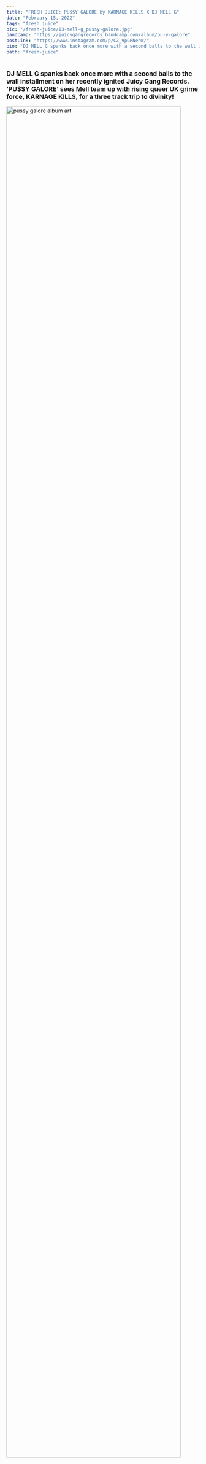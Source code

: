 ```yaml
---
title: "FRESH JUICE: PU$$Y GALORE by KARNAGE KILLS X DJ MELL G"
date: "February 15, 2022"
tags: "fresh juice"
pic: "/fresh-juice/13-mell-g_pussy-galore.jpg"
bandcamp: "https://juicygangrecords.bandcamp.com/album/pu-y-galore"
postLink: "https://www.instagram.com/p/CZ_9pGRNehW/"
bio: "DJ MELL G spanks back once more with a second balls to the wall installment on her recently ignited Juicy Gang Records..."
path: "fresh-juice"
---
```


### DJ MELL G spanks back once more with a second balls to the wall installment on her recently ignited Juicy Gang Records. ‘PU$$Y GALORE’ sees Mell team up with rising queer UK grime force, KARNAGE KILLS, for a three track trip to divinity!

<img src="/fresh-juice/13-front-pg.jpg" alt="pussy galore album art" width="95%" />

(Listen & Buy the EP now here [PU$$Y GALORE | KARNAGE KILLS X DJ MELL G | JUICY GANG RECORDS (bandcamp.com)](https://juicygangrecords.bandcamp.com/album/pu-y-galore).

Opening track ‘ON MY MIND’ instantly outlines the perfect combination that this collaboration is set to play out. A thundering bass line with shrieking drums and alarm sounds beautifully lines up with the bad attitude lyrics of Karnage Kills. Bolstered by floatier key melodies throughout, this is a sensual dark room slammer from MELL G which picks up right where the ‘COPS CAN’T DANCE’ effort with DJ Godfather left off.

The B-side arrives with a similarly doofing track in ‘GITM’, which holds more of an electro pounce alongside chippy hats and more domineering vocals from the impressive Karnage Kills. This paired with ‘ON MY MIND’ offers up two thumping club tracks primed for sweaty booths as the now Kiev-based MELL G shines once more as one of the most fruitful electro/ ghetto tech talents in Europe at the moment.

<img src="/fresh-juice/13-back-pg.jpg" alt="back of pussy galore album art" width="95%" />

‘SUCK MY DICK’ closes out another Juicy Gang delight in the shape of a more house shelled production that brings the now evidently joyous charm of KARNAGE KILLS in with a strutting catwalk rhythm that screams bad manners.

A snappy response to the initial release on the imprint in December, Juicy Gang looks set to keep us on our toes with some of the more innovative talents in the industry showing up on the roster alongside the thriving DJ MELL G, leaving us mouth watering at what may come next from the outfit.

PU$$Y GALORE arrives on vinyl today and you can snatch it up now on the Juicy Gang Records bandcamp; [Music | JUICY GANG RECORDS (bandcamp.com)](https://juicygangrecords.bandcamp.com/).
